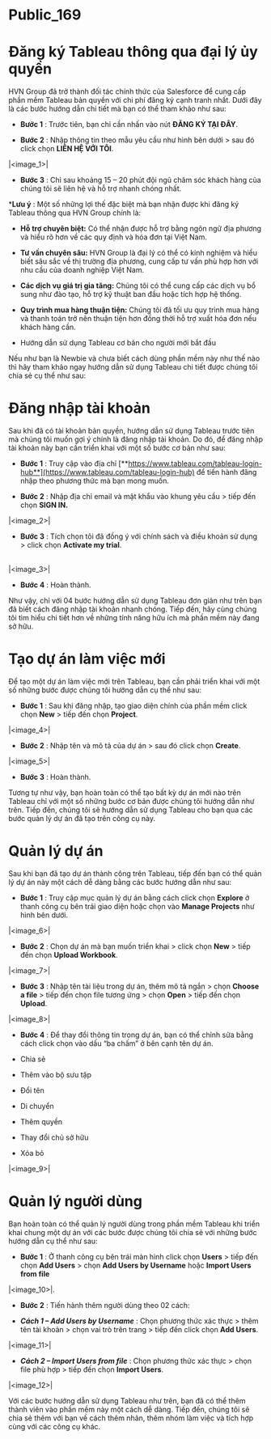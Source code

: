 # Public_169

# Đăng ký Tableau thông qua đại lý ủy quyền

HVN Group đã trở thành đối tác chính thức của Salesforce để cung cấp phần mềm Tableau bản quyền với chi phí đăng ký cạnh tranh nhất. Dưới đây là các bước hướng dẫn chi tiết mà bạn có thể tham khảo như sau:

  * **Bước 1** : Trước tiên, bạn chỉ cần nhấn vào nút **ĐĂNG KÝ TẠI ĐÂY**.


  * **Bước 2** : Nhập thông tin theo mẫu yêu cầu như hình bên dưới > sau đó click chọn **LIÊN HỆ VỚI TÔI**.


|<image_1>|

  * **Bước 3** : Chỉ sau khoảng 15 – 20 phút đội ngũ chăm sóc khách hàng của chúng tôi sẽ liên hệ và hỗ trợ nhanh chóng nhất.


***Lưu ý** : Một số những lợi thế đặc biệt mà bạn nhận được khi đăng ký Tableau thông qua HVN Group chính là:

  * **Hỗ trợ chuyên biệt:** Có thể nhận được hỗ trợ bằng ngôn ngữ địa phương và hiểu rõ hơn về các quy định và hóa đơn tại Việt Nam.

  * **Tư vấn chuyên sâu:** HVN Group là đại lý có thể có kinh nghiệm và hiểu biết sâu sắc về thị trường địa phương, cung cấp tư vấn phù hợp hơn với nhu cầu của doanh nghiệp Việt Nam.

  * **Các dịch vụ giá trị gia tăng:** Chúng tôi có thể cung cấp các dịch vụ bổ sung như đào tạo, hỗ trợ kỹ thuật ban đầu hoặc tích hợp hệ thống.

  * **Quy trình mua hàng thuận tiện:** Chúng tôi đã tối ưu quy trình mua hàng và thanh toán trở nên thuận tiện hơn đồng thời hỗ trợ xuất hóa đơn nếu khách hàng cần.


  * Hướng dẫn sử dụng Tableau cơ bản cho người mới bắt đầu


Nếu như bạn là Newbie và chưa biết cách dùng phần mềm này như thế nào thì hãy tham khảo ngay hướng dẫn sử dụng Tableau chi tiết được chúng tôi chia sẻ cụ thể như sau:

# Đăng nhập tài khoản

Sau khi đã có tài khoản bản quyền, hướng dẫn sử dụng Tableau trước tiên mà chúng tôi muốn gợi ý chính là đăng nhập tài khoản. Do đó, để đăng nhập tài khoản này bạn cần triển khai với một số bước cơ bản như sau:

  * **Bước 1** : Truy cập vào địa chỉ [**https://www.tableau.com/tableau-login-hub**](https://www.tableau.com/tableau-login-hub) để tiến hành đăng nhập theo phương thức mà bạn mong muốn.

  * **Bước 2** : Nhập địa chỉ email và mật khẩu vào khung yêu cầu > tiếp đến chọn **SIGN IN.**


|<image_2>|

  * **Bước 3** : Tích chọn tôi đã đồng ý với chính sách và điều khoản sử dụng > click chọn **Activate my trial**. 


[  
](https://hvn.vn/wp-content/uploads/2025/05/kich-hoat-tai-khoan-tableau.webp)|<image_3>|

  * **Bước 4** : Hoàn thành.


Như vậy, chỉ với 04 bước hướng dẫn sử dụng Tableau đơn giản như trên bạn đã biết cách đăng nhập tài khoản nhanh chóng. Tiếp đến, hãy cùng chúng tôi tìm hiểu chi tiết hơn về những tính năng hữu ích mà phần mềm này đang sở hữu.

# Tạo dự án làm việc mới

Để tạo một dự án làm việc mới trên Tableau, bạn cần phải triển khai với một số những bước được chúng tôi hướng dẫn cụ thể như sau:

  * **Bước 1** : Sau khi đăng nhập, tạo giao diện chính của phần mềm click chọn **New** > tiếp đến chọn **Project**.


|<image_4>|

  * **Bước 2** : Nhập tên và mô tả của dự án > sau đó click chọn **Create**.


|<image_5>|

  * **Bước 3** : Hoàn thành.


Tương tự như vậy, bạn hoàn toàn có thể tạo bất kỳ dự án mới nào trên Tableau chỉ với một số những bước cơ bản được chúng tôi hướng dẫn như trên. Tiếp đến, chúng tôi sẽ hướng dẫn sử dụng Tableau cho bạn qua các bước quản lý dự án đã tạo trên công cụ này.

# Quản lý dự án

Sau khi bạn đã tạo dự án thành công trên Tableau, tiếp đến bạn có thể quản lý dự án này một cách dễ dàng bằng các bước hướng dẫn như sau:

  * **Bước 1** : Truy cập mục quản lý dự án bằng cách click chọn **Explore** ở thanh công cụ bên trái giao diện hoặc chọn vào **Manage Projects** như hình bên dưới.


|<image_6>|

  * **Bước 2** : Chọn dự án mà bạn muốn triển khai > click chọn **New** > tiếp đến chọn **Upload Workbook**.


|<image_7>|

  * **Bước 3** : Nhập tên tài liệu trong dự án, thêm mô tả ngắn > chọn **Choose a file** > tiếp đến chọn file tương ứng > chọn **Open** > tiếp đến chọn **Upload**.


|<image_8>|

  * **Bước 4** : Để thay đổi thông tin trong dự án, bạn có thể chỉnh sửa bằng cách click chọn vào dấu “ba chấm” ở bên cạnh tên dự án.


  * Chia sẻ

  * Thêm vào bộ sưu tập

  * Đổi tên

  * Di chuyển

  * Thêm quyền

  * Thay đổi chủ sở hữu

  * Xóa bỏ


|<image_9>|

# Quản lý người dùng

Bạn hoàn toàn có thể quản lý người dùng trong phần mềm Tableau khi triển khai chung một dự án với các bước được chúng tôi chia sẻ với những bước hướng dẫn cụ thể như sau:

  * **Bước 1** : Ở thanh công cụ bên trái màn hình click chọn **Users** > tiếp đến chọn **Add Users** > chọn **Add Users by Username** hoặc **Import Users from file**


|<image_10>|.

  * **Bước 2** : Tiến hành thêm người dùng theo 02 cách:


  * _**Cách 1 – Add Users by Username**_ : Chọn phương thức xác thực > thêm tên tài khoản > chọn vai trò trên trang > tiếp đến click chọn **Add Users**.


|<image_11>|

  * _**Cách 2 – Import Users from file**_ : Chọn phương thức xác thực > chọn file phù hợp > tiếp đến chọn **Import Users**.


|<image_12>|

Với các bước hướng dẫn sử dụng Tableau như trên, bạn đã có thể thêm thành viên vào phần mềm này một cách dễ dàng. Tiếp đến, chúng tôi sẽ chia sẻ thêm với bạn về cách thêm nhãn, thêm nhóm làm việc và tích hợp cùng với các công cụ khác.